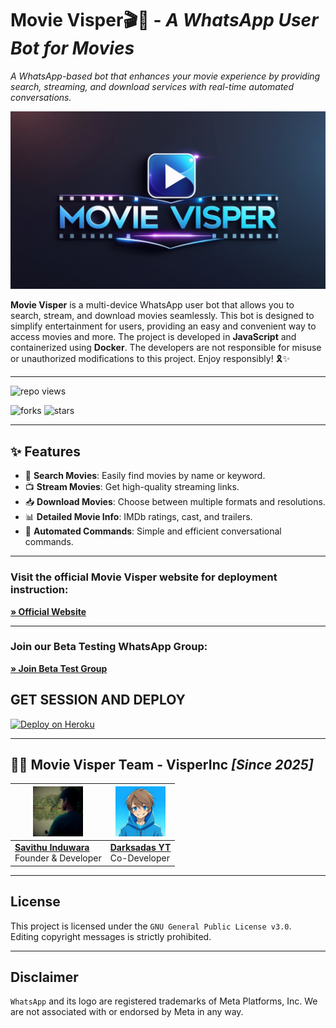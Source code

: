 # **Movie Visper🎬🍿** - _A WhatsApp User Bot for Movies_
*A WhatsApp-based bot that enhances your movie experience by providing search, streaming, and download services with real-time automated conversations.*

<p align="center">
  <img src="https://github.com/THEMISADAS2007/MOVIE-VISPER-DATABASE/blob/main/Data/visper_main.jpeg?raw=true" alt="Movie Visper"/>
</p>

**Movie Visper** is a multi-device WhatsApp user bot that allows you to search, stream, and download movies seamlessly. This bot is designed to simplify entertainment for users, providing an easy and convenient way to access movies and more. The project is developed in **JavaScript** and containerized using **Docker**. The developers are not responsible for misuse or unauthorized modifications to this project. Enjoy responsibly! 🎗✨

---

![repo views](https://hits.seeyoufarm.com/api/count/incr/badge.svg?url=https%3A%2F%2Fgithub.com%2FSaviyakolla%2FMOVIE-VISPER&count_bg=%2379C83D&title_bg=%23555555&icon=gitpod.svg&icon_color=%23E7E7E7&title=Views&edge_flat=false)

![forks](https://img.shields.io/github/forks/Saviyakolla/MOVIE-VISPER?label=Forks&style=social)
![stars](https://img.shields.io/github/stars/Saviyakolla/MOVIE-VISPER?style=social)

---

## ✨ Features
- 🎥 **Search Movies**: Easily find movies by name or keyword.
- 📺 **Stream Movies**: Get high-quality streaming links.
- 📥 **Download Movies**: Choose between multiple formats and resolutions.
- 📊 **Detailed Movie Info**: IMDb ratings, cast, and trailers.
- 🤖 **Automated Commands**: Simple and efficient conversational commands.

---

### Visit the official Movie Visper website for deployment instruction:
**[» Official Website](https://movievisper.com)**

---

### Join our Beta Testing WhatsApp Group:
**[» Join Beta Test Group](https://chat.whatsapp.com/)**

## GET SESSION AND DEPLOY


 [![Deploy on Heroku](https://img.shields.io/badge/Deploy-brightgreen?style=for-the-badge)](https://dashboard.heroku.com/new?template=https://github.com/saviya55/Saviya-Md)

---

## 👩‍💻 Movie Visper Team - VisperInc *[Since 2025]*

| <a href="https://github.com/Saviyakolla"><img src="https://raw.githubusercontent.com/Saviyakolla/Voice_Database/main/Random-Images_DB/img/myedit.png" width=80 height=80></a> | <a href="https://github.com/themisadas"><img src="https://raw.githubusercontent.com/Saviyakolla/Voice_Database/main/Random-Images_DB/img/image.png" width=80 height=80></a> |
|---|---|
| **[Savithu Induwara](https://github.com/Saviyskolla)**</br>Founder & Developer | **[Darksadas YT](https://github.com/DarksadasYT1)**</br>Co-Developer |

---

## License
This project is licensed under the `GNU General Public License v3.0`.  
Editing copyright messages is strictly prohibited.

---

## Disclaimer
`WhatsApp` and its logo are registered trademarks of Meta Platforms, Inc. We are not associated with or endorsed by Meta in any way.
